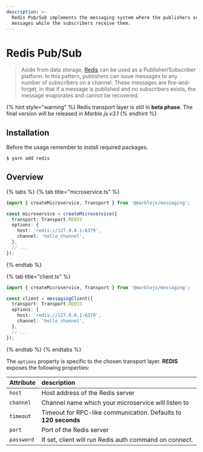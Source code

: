 ```yaml
---
description: >-
  Redis Pub/Sub implements the messaging system where the publishers sends the
  messages while the subscribers receive them.
---
```


# Redis Pub/Sub

> Aside from data storage, [Redis](https://redis.io/) can be used as a Publisher/Subscriber platform. In this pattern, publishers can issue messages to any number of subscribers on a channel. These messages are fire-and-forget, in that if a message is published and no subscribers exists, the message evaporates and cannot be recovered.

{% hint style="warning" %}
Redis transport layer is still in **beta phase**. The final version will be released in _Marble.js v3.1_
{% endhint %}

## Installation

Before the usage remember to install required packages.

```bash
$ yarn add redis
```

## Overview

{% tabs %}
{% tab title="microservice.ts" %}
```typescript
import { createMicroservice, Transport } from '@marblejs/messaging';

const microservice = createMicroservice({
  transport: Transport.REDIS
  options: {
    host: 'redis://127.0.0.1:6379',
    channel: 'hello_channel',
  },
  // ...
});
```
{% endtab %}

{% tab title="client.ts" %}
```typescript
import { createMicroservice, Transport } from '@marblejs/messaging';

const client = messagingClient({
  transport: Transport.REDIS
  options: {
    host: 'redis://127.0.0.1:6379',
    channel: 'hello_channel',
  },
  // ...
});
```
{% endtab %}
{% endtabs %}

The `options` property is specific to the chosen transport layer. **REDIS** exposes the following properties:

| Attribute | description |
| :--- | :--- |
| `host` | Host address of the Redis server |
| `channel` | Channel name which your microservice will listen to |
| `timeout` | Timeout for RPC-like communication. Defaults to **120 seconds** |
| `port` | Port of the Redis server |
| `password` | If set, client will run Redis auth command on connect. |

